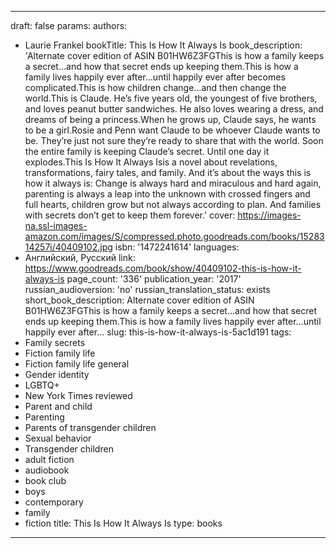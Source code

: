 ---
draft: false
params:
  authors:
  - Laurie Frankel
  bookTitle: This Is How It Always Is
  book_description: 'Alternate cover edition of ASIN B01HW6Z3FGThis is how a family
    keeps a secret…and how that secret ends up keeping them.This is how a family lives
    happily ever after…until happily ever after becomes complicated.This is how children
    change…and then change the world.This is Claude. He’s five years old, the youngest
    of five brothers, and loves peanut butter sandwiches. He also loves wearing a
    dress, and dreams of being a princess.When he grows up, Claude says, he wants
    to be a girl.Rosie and Penn want Claude to be whoever Claude wants to be. They’re
    just not sure they’re ready to share that with the world. Soon the entire family
    is keeping Claude’s secret. Until one day it explodes.This Is How It Always Isis
    a novel about revelations, transformations, fairy tales, and family. And it’s
    about the ways this is how it always is: Change is always hard and miraculous
    and hard again, parenting is always a leap into the unknown with crossed fingers
    and full hearts, children grow but not always according to plan. And families
    with secrets don’t get to keep them forever.'
  cover: https://images-na.ssl-images-amazon.com/images/S/compressed.photo.goodreads.com/books/1528314257i/40409102.jpg
  isbn: '1472241614'
  languages:
  - Английский, Русский
  link: https://www.goodreads.com/book/show/40409102-this-is-how-it-always-is
  page_count: '336'
  publication_year: '2017'
  russian_audioversion: 'no'
  russian_translation_status: exists
  short_book_description: Alternate cover edition of ASIN B01HW6Z3FGThis is how a
    family keeps a secret…and how that secret ends up keeping them.This is how a family
    lives happily ever after…until happily ever after...
  slug: this-is-how-it-always-is-5ac1d191
  tags:
  - Family secrets
  - Fiction family life
  - Fiction family life general
  - Gender identity
  - LGBTQ+
  - New York Times reviewed
  - Parent and child
  - Parenting
  - Parents of transgender children
  - Sexual behavior
  - Transgender children
  - adult fiction
  - audiobook
  - book club
  - boys
  - contemporary
  - family
  - fiction
title: This Is How It Always Is
type: books
------
